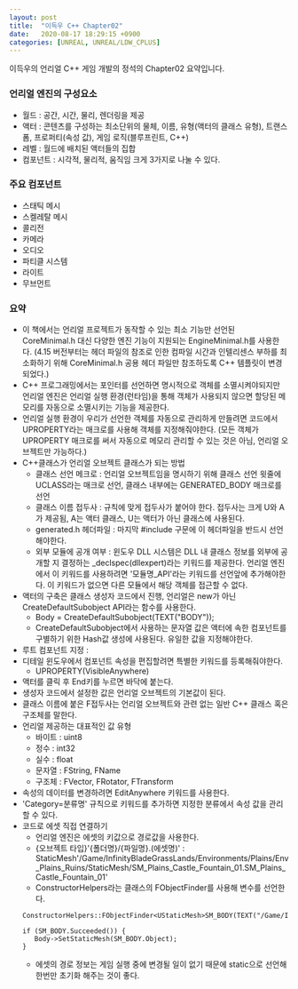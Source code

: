 ```yaml
---
layout: post
title:  "이득우 C++ Chapter02"
date:   2020-08-17 18:29:15 +0900
categories: [UNREAL, UNREAL/LDW_CPLUS]
---
```


이득우의 언리얼 C++ 게임 개발의 정석의 Chapter02 요약입니다.

### 언리얼 엔진의 구성요소
- 월드 : 공간, 시간, 물리, 렌더링을 제공
- 액터 : 콘텐츠를 구성하는 최소단위의 물체, 이름, 유형(액터의 클래스 유형), 트랜스폼, 프로퍼티(속성 값), 게임 로직(블루프린트, C++)
- 레벨 : 월드에 배치된 액터들의 집합
- 컴포넌트 : 시각적, 물리적, 움직임 크게 3가지로 나눌 수 있다.

### 주요 컴포넌트
- 스태틱 메시
- 스켈레탈 메시
- 콜리전
- 카메라
- 오디오
- 파티클 시스템
- 라이트
- 무브먼트

### 요약
- 이 책에서는 언리얼 프로젝트가 동작할 수 있는 최소 기능만 선언된 CoreMinimal.h 대신 다양한 엔진 기능이 지원되는 EngineMinimal.h를 사용한다. (4.15 버전부터는 헤더 파일의 참조로 인한 컴파일 시간과 인텔리센스 부하를 최소화하기 위해 CoreMinimal.h 공용 헤더 파일만 참조하도록 C++ 템플릿이 변경되었다.)
- C++ 프로그래밍에서는 포인터를 선언하면 명시적으로 객체를 소멸시켜야되지만 언리얼 엔진은 언리얼 실행 환경(런타임)을 통해 객체가 사용되지 않으면 할당된 메모리를 자동으로 소멸시키는 기능을 제공한다.
- 언리얼 실행 환경이 우리가 선언한 객체를 자동으로 관리하게 만들려면 코드에서 UPROPERTY라는 매크로를 사용해 객체를 지정해줘야한다. (모든 객체가 UPROPERTY 매크로를 써서 자동으로 메모리 관리할 수 있는 것은 아님, 언리얼 오브젝트만 가능하다.)
- C++클래스가 언리얼 오브젝트 클래스가 되는 방법
    - 클래스 선언 메크로 : 언리얼 오브젝트임을 명시하기 위해 클래스 선언 윗줄에 UCLASS라는 매크로 선언, 클래스 내부에는 GENERATED_BODY 매크로를 선언
    - 클래스 이름 접두사 : 규칙에 맞게 접두사가 붙어야 한다. 접두사는 크게 U와 A가 제공됨, A는 액터 클래스, U는 액터가 아닌 클래스에 사용된다.
    - generated.h 헤더파일 : 마지막 #include 구문에 이 헤더파일을 반드시 선언해야한다.
    - 외부 모듈에 공개 여부 : 윈도우 DLL 시스템은 DLL 내 클래스 정보를 외부에 공개할 지 결정하는 _declspec(dllexpert)라는 키워드를 제공한다. 언리얼 엔진에서 이 키워드를 사용하려면 '모듈명_API'라는 키워드를 선언앞에 추가해야한다. 이 키워드가 없으면 다른 모듈에서 해당 객체를 접근할 수 없다.
- 액터의 구축은 클래스 생성자 코드에서 진행, 언리얼은 new가 아닌 CreateDefaultSubobject API라는 함수를 사용한다.
    - Body = CreateDefaultSubobject<UStaticMeshComponent>(TEXT("BODY"));
    - CreateDefaultSubobject에서 사용하는 문자열 값은 액터에 속한 컴포넌트를 구별하기 위한 Hash값 생성에 사용된다. 유일한 값을 지정해야한다.
- 루트 컴포넌트 지정 :
- 디테일 윈도우에서 컴포넌트 속성을 편집할려면 특별한 키워드를 등록해줘야한다.
    - UPROPERTY(VisibleAnywhere)
- 액터를 클릭 후 End키를 누르면 바닥에 붙는다.
- 생성자 코드에서 설정한 값은 언리얼 오브젝트의 기본값이 된다.
- 클래스 이름에 붙은 F접두사는 언리얼 오브젝트와 관련 없는 일반 C++ 클래스 혹은 구조체를 말한다.
- 언리얼 제공하는 대표적인 값 유형
    - 바이트 : uint8
    - 정수 : int32
    - 실수 : float
    - 문자열 : FString, FName
    - 구조체 : FVector, FRotator, FTransform
- 속성의 데이터를 변경하려면 EditAnywhere 키워드를 사용한다.
- 'Category=분류명' 규칙으로 키워드를 추가하면 지정한 분류에서 속성 값을 관리할 수 있다.
- 코드로 에셋 직접 연결하기
    - 언리얼 엔진은 에셋의 키값으로 경로값을 사용한다.
    - {오브젝트 타입}'{폴더명}/{파일명}.(에셋명)' : StaticMesh'/Game/InfinityBladeGrassLands/Environments/Plains/Env_Plains_Ruins/StaticMesh/SM_Plains_Castle_Fountain_01.SM_Plains_Castle_Fountain_01'
    - ConstructorHelpers라는 클래스의 FObjectFinder를 사용해 변수를 선언한다.
     ```
    ConstructorHelpers::FObjectFinder<UStaticMesh>SM_BODY(TEXT("/Game/InfinityBladeGrassLands/Environments/Plains/Env_Plains_Ruins/StaticMesh/SM_Plains_Castle_Fountain_01.SM_Plains_Castle_Fountain_01"));

    if (SM_BODY.Succeeded()) {
		Body->SetStaticMesh(SM_BODY.Object);
	}
    ```
    - 에셋의 경로 정보는 게임 실행 중에 변경될 일이 없기 때문에 static으로 선언해 한번만 초기화 해주는 것이 좋다.
